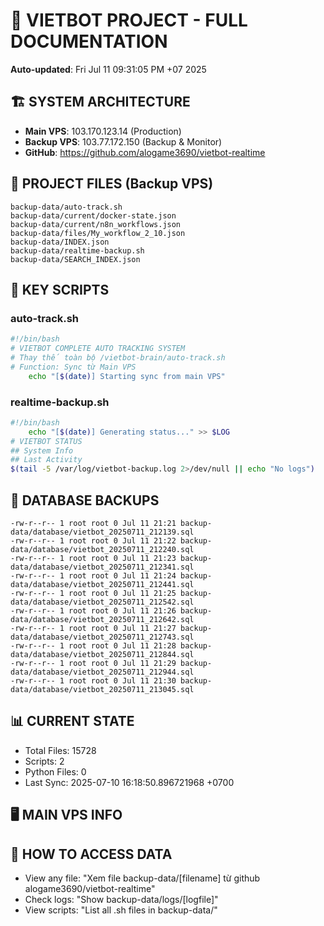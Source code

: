 # 🤖 VIETBOT PROJECT - FULL DOCUMENTATION
**Auto-updated**: Fri Jul 11 09:31:05 PM +07 2025

## 🏗️ SYSTEM ARCHITECTURE
- **Main VPS**: 103.170.123.14 (Production)
- **Backup VPS**: 103.77.172.150 (Backup & Monitor)
- **GitHub**: https://github.com/alogame3690/vietbot-realtime

## 📁 PROJECT FILES (Backup VPS)
```
backup-data/auto-track.sh
backup-data/current/docker-state.json
backup-data/current/n8n_workflows.json
backup-data/files/My_workflow_2_10.json
backup-data/INDEX.json
backup-data/realtime-backup.sh
backup-data/SEARCH_INDEX.json
```

## 🔧 KEY SCRIPTS
### auto-track.sh
```bash
#!/bin/bash
# VIETBOT COMPLETE AUTO TRACKING SYSTEM
# Thay thế toàn bộ /vietbot-brain/auto-track.sh
# Function: Sync từ Main VPS
    echo "[$(date)] Starting sync from main VPS"
```
### realtime-backup.sh
```bash
#!/bin/bash
    echo "[$(date)] Generating status..." >> $LOG
# VIETBOT STATUS
## System Info
## Last Activity
$(tail -5 /var/log/vietbot-backup.log 2>/dev/null || echo "No logs")
```

## 💾 DATABASE BACKUPS
```
-rw-r--r-- 1 root root 0 Jul 11 21:21 backup-data/database/vietbot_20250711_212139.sql
-rw-r--r-- 1 root root 0 Jul 11 21:22 backup-data/database/vietbot_20250711_212240.sql
-rw-r--r-- 1 root root 0 Jul 11 21:23 backup-data/database/vietbot_20250711_212341.sql
-rw-r--r-- 1 root root 0 Jul 11 21:24 backup-data/database/vietbot_20250711_212441.sql
-rw-r--r-- 1 root root 0 Jul 11 21:25 backup-data/database/vietbot_20250711_212542.sql
-rw-r--r-- 1 root root 0 Jul 11 21:26 backup-data/database/vietbot_20250711_212642.sql
-rw-r--r-- 1 root root 0 Jul 11 21:27 backup-data/database/vietbot_20250711_212743.sql
-rw-r--r-- 1 root root 0 Jul 11 21:28 backup-data/database/vietbot_20250711_212844.sql
-rw-r--r-- 1 root root 0 Jul 11 21:29 backup-data/database/vietbot_20250711_212944.sql
-rw-r--r-- 1 root root 0 Jul 11 21:30 backup-data/database/vietbot_20250711_213045.sql
```

## 📊 CURRENT STATE
- Total Files: 15728
- Scripts: 2
- Python Files: 0
- Last Sync: 2025-07-10 16:18:50.896721968 +0700

## 🖥️ MAIN VPS INFO


## 🚨 HOW TO ACCESS DATA
- View any file: "Xem file backup-data/[filename] từ github alogame3690/vietbot-realtime"
- Check logs: "Show backup-data/logs/[logfile]"
- View scripts: "List all .sh files in backup-data/"
